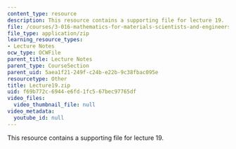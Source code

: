 ```yaml
---
content_type: resource
description: This resource contains a supporting file for lecture 19.
file: /courses/3-016-mathematics-for-materials-scientists-and-engineers-fall-2005/f69b772c6944e6fd1fc567bec97765df_Lecture19.zip
file_type: application/zip
learning_resource_types:
- Lecture Notes
ocw_type: OCWFile
parent_title: Lecture Notes
parent_type: CourseSection
parent_uid: 5aea1f21-249f-c24b-e22b-9c38fbac095e
resourcetype: Other
title: Lecture19.zip
uid: f69b772c-6944-e6fd-1fc5-67bec97765df
video_files:
  video_thumbnail_file: null
video_metadata:
  youtube_id: null
---
```

This resource contains a supporting file for lecture 19.

